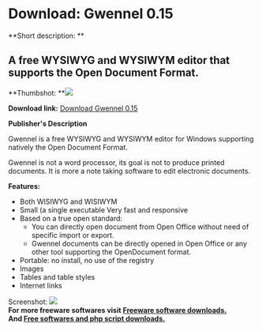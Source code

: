 # Download: Gwennel 0.15

**Short description: **

## A free WYSIWYG and WYSIWYM editor that supports the Open Document Format.

  
**Thumbshot: **![](http://www.freewarefiles.com/screenshot/gwennel_md.gif)   
  
**Download link:** [Download Gwennel 0.15](http://freesoftwares.boysofts.com/Gwennel_program_55188.html)  
  

**Publisher's Description**  
  

Gwennel is a free WYSIWYG and WYSIWYM editor for Windows supporting natively
the Open Document Format.

Gwennel is not a word processor, its goal is not to produce printed documents.
It is more a note taking software to edit electronic documents.

**Features:**

  * Both WISIWYG and WISIWYM 
  * Small (a single executable Very fast and responsive 
  * Based on a true open standard: 
    * You can directly open document from Open Office without need of specific import or export. 
    * Gwennel documents can be directly opened in Open Office or any other tool supporting the OpenDocument format. 
  * Portable: no install, no use of the registry 
  * Images 
  * Tables and table styles 
  * Internet links 

  
  
Screenshot: ![](http://www.freewarefiles.com/screenshot/gwennel.gif)  
**For more freeware softwares visit [Freeware software downloads.](http://freesoftwares.boysofts.com/)**   
**And [Free softwares and php script downloads.](http://www.boysofts.com/)**

